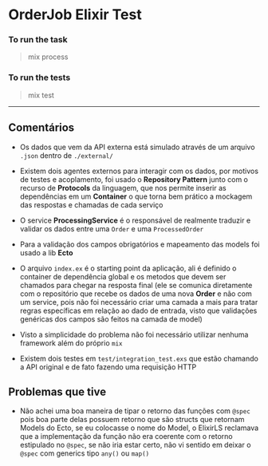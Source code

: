 # OrderJob Elixir Test

### To run the task

> mix process

### To run the tests

> mix test

---

## Comentários

- Os dados que vem da API externa está simulado através de um arquivo `.json` dentro de `./external/`
- Existem dois agentes externos para interagir com os dados, por motivos de testes e acoplamento, foi usado o **Repository Pattern** junto com o recurso de **Protocols** da linguagem, que nos permite inserir as dependências em um **Container** o que torna bem prático a mockagem das respostas e chamadas de cada serviço

- O service **ProcessingService** é o responsável de realmente traduzir e validar os dados entre uma `Order` e uma `ProcessedOrder`
- Para a validação dos campos obrigatórios e mapeamento das models foi usado a lib **Ecto**
- O arquivo `index.ex` é o starting point da aplicação, ali é definido o container de dependência global e os metodos que devem ser chamados para chegar na resposta final (ele se comunica diretamente com o repositório que recebe os dados de uma nova **Order** e não com um service, pois não foi necessário criar uma camada a mais para tratar regras específicas em relação ao dado de entrada, visto que validações genéricas dos campos são feitos na camada de model)
- Visto a simplicidade do problema não foi necessário utilizar nenhuma framework além do próprio `mix`
- Existem dois testes em `test/integration_test.exs` que estão chamando a API original e de fato fazendo uma requisição HTTP

## Problemas que tive

- Não achei uma boa maneira de tipar o retorno das funções com `@spec` pois boa parte delas possuem retorno que são structs que retornam Models do Ecto, se eu colocasse o nome do Model, o ElixirLS reclamava que a implementação da função não era coerente com o retorno estipulado no `@spec`, se não iria estar certo, não vi sentido em deixar o `@spec` com generics tipo `any()` ou `map()`
